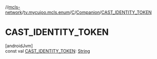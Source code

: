 //[mcls-network](../../../../index.md)/[tv.mycujoo.mcls.enum](../../index.md)/[C](../index.md)/[Companion](index.md)/[CAST_IDENTITY_TOKEN](-c-a-s-t_-i-d-e-n-t-i-t-y_-t-o-k-e-n.md)

# CAST_IDENTITY_TOKEN

[androidJvm]\
const val [CAST_IDENTITY_TOKEN](-c-a-s-t_-i-d-e-n-t-i-t-y_-t-o-k-e-n.md): [String](https://kotlinlang.org/api/latest/jvm/stdlib/kotlin/-string/index.html)
